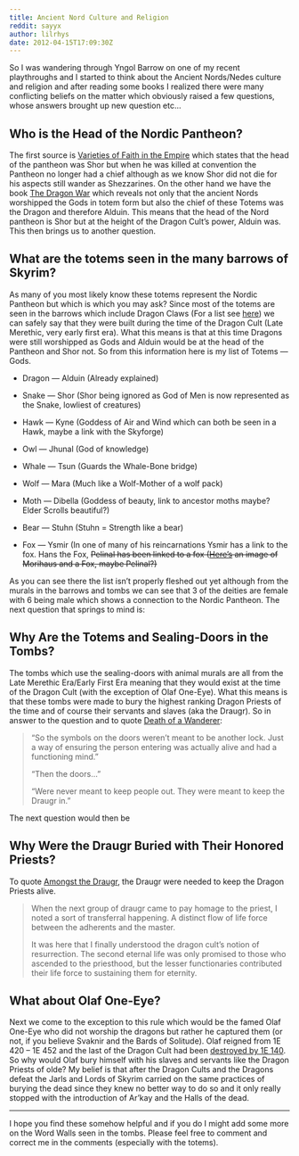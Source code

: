 ```yaml
---
title: Ancient Nord Culture and Religion
reddit: sayyx
author: lilrhys
date: 2012-04-15T17:09:30Z
---
```


So I was wandering through Yngol Barrow on one of my recent playthroughs and I
started to think about the Ancient Nords/Nedes culture and religion and after
reading some books I realized there were many conflicting beliefs on the matter
which obviously raised a few questions, whose answers brought up new question
etc…

## Who is the Head of the Nordic Pantheon?

The first source is [Varieties of Faith in the Empire][0] which states that the
head of the pantheon was Shor but when he was killed at convention the Pantheon
no longer had a chief although as we know Shor did not die for his aspects still
wander as Shezzarines. On the other hand we have the book [The Dragon War][1]
which reveals not only that the ancient Nords worshipped the Gods in totem form
but also the chief of these Totems was the Dragon and therefore Alduin. This
means that the head of the Nord pantheon is Shor but at the height of the Dragon
Cult’s power, Alduin was. This then brings us to another question.

## What are the totems seen in the many barrows of Skyrim?

As many of you most likely know these totems represent the Nordic Pantheon but
which is which you may ask? Since most of the totems are seen in the barrows
which include Dragon Claws (For a list see [here][2]) we can safely say that
they were built during the time of the Dragon Cult (Late Merethic, very early
first era). What this means is that at this time Dragons were still worshipped
as Gods and Alduin would be at the head of the Pantheon and Shor not. So from
this information here is my list of Totems — Gods.

- Dragon — Alduin (Already explained)

- Snake — Shor (Shor being ignored as God of Men is now represented as the
  Snake, lowliest of creatures)

- Hawk — Kyne (Goddess of Air and Wind which can both be seen in a Hawk, maybe a
  link with the Skyforge)

- Owl — Jhunal (God of knowledge)

- Whale — Tsun (Guards the Whale-Bone bridge)

- Wolf — Mara (Much like a Wolf-Mother of a wolf pack)

- Moth — Dibella (Goddess of beauty, link to ancestor moths maybe? Elder Scrolls
  beautiful?)

- Bear — Stuhn (Stuhn = Strength like a bear)

- Fox — Ysmir (In one of many of his reincarnations Ysmir has a link to the fox.
  Hans the Fox, ~~Pelinal has been linked to a fox ([Here’s][3] an image of
  Morihaus and a Fox, maybe Pelinal?)~~

As you can see there the list isn’t properly fleshed out yet although from the
murals in the barrows and tombs we can see that 3 of the deities are female with
6 being male which shows a connection to the Nordic Pantheon. The next question
that springs to mind is:

## Why Are the Totems and Sealing-Doors in the Tombs?

The tombs which use the sealing-doors with animal murals are all from the Late
Merethic Era/Early First Era meaning that they would exist at the time of the
Dragon Cult (with the exception of Olaf One-Eye). What this means is that these
tombs were made to bury the highest ranking Dragon Priests of the time and of
course their servants and slaves (aka the Draugr). So in answer to the question
and to quote [Death of a Wanderer][4]:

> “So the symbols on the doors weren’t meant to be another lock. Just a way of
> ensuring the person entering was actually alive and had a functioning mind.”
>
> “Then the doors…”
>
> “Were never meant to keep people out. They were meant to keep the Draugr in.”

The next question would then be

## Why Were the Draugr Buried with Their Honored Priests?

To quote [Amongst the Draugr][5], the Draugr were needed to keep the Dragon
Priests alive.

> When the next group of draugr came to pay homage to the priest, I noted a sort
> of transferral happening. A distinct flow of life force between the adherents
> and the master.
>
> It was here that I finally understood the dragon cult’s notion of
> resurrection. The second eternal life was only promised to those who ascended
> to the priesthood, but the lesser functionaries contributed their life force
> to sustaining them for eternity.

## What about Olaf One-Eye?

Next we come to the exception to this rule which would be the famed Olaf One-Eye
who did not worship the dragons but rather he captured them (or not, if you
believe Svaknir and the Bards of Solitude). Olaf reigned from 1E 420 – 1E 452
and the last of the Dragon Cult had been [destroyed by 1E 140][6]. So why would
Olaf bury himself with his slaves and servants like the Dragon Priests of olde?
My belief is that after the Dragon Cults and the Dragons defeat the Jarls and
Lords of Skyrim carried on the same practices of burying the dead since they
knew no better way to do so and it only really stopped with the introduction of
Ar’kay and the Halls of the dead.

---

I hope you find these somehow helpful and if you do I might add some more on the
Word Walls seen in the tombs. Please feel free to comment and correct me in the
comments (especially with the totems).

[0]: https://uesp.net/wiki/Lore:Varieties_of_Faith_in_the_Empire
[1]: https://uesp.net/wiki/Lore:The_Dragon_War
[2]: https://uesp.net/wiki/Skyrim:Dragon_Claw#Dragon_Claws
[3]: https://www.imperial-library.info/sites/default/files/pgtte_v3_cyrodiil.jpg
[4]: https://uesp.net/wiki/Lore:Death_of_a_Wanderer
[5]: https://uesp.net/wiki/Lore:Amongst_the_Draugr
[6]: https://uesp.net/wiki/Lore:Skorm_Snow-Strider%27s_Journal
